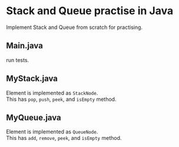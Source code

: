 # Stack and Queue practise in Java
Implement Stack and Queue from scratch for practising.

## Main.java
run tests.

## MyStack.java
Element is implemented as `StackNode`.  
This has `pop`, `push`, `peek`, and `isEmpty` method.

## MyQueue.java
Element is implemented as `QueueNode`.  
This has `add`, `remove`, `peek`, and `isEmpty` method.